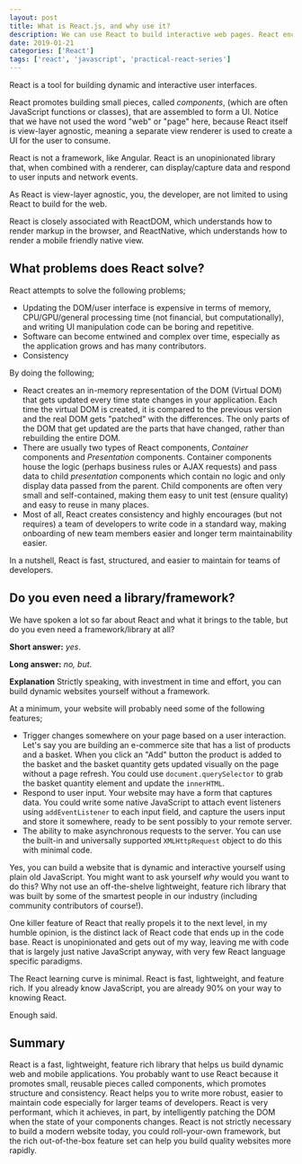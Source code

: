 ```yaml
---
layout: post
title: What is React.js, and why use it?
description: We can use React to build interactive web pages. React encourages building pieces, called components, that are assembled to form a complete page.
date: 2019-01-21
categories: ['React']
tags: ['react', 'javascript', 'practical-react-series']
---
```


React is a tool for building dynamic and interactive user interfaces.

React promotes building small pieces, called _components_, (which are often JavaScript functions or classes), that are assembled to form a UI. Notice that we have not used the word "web" or "page" here, because React itself is view-layer agnostic, meaning a separate view renderer is used to create a UI for the user to consume.

React is not a framework, like Angular. React is an unopinionated library that, when combined with a renderer, can display/capture data and respond to user inputs and network events.

As React is view-layer agnostic, you, the developer, are not limited to using React to build for the web.

React is closely associated with ReactDOM, which understands how to render markup in the browser, and ReactNative, which understands how to render a mobile friendly native view.

## What problems does React solve?

React attempts to solve the following problems;

- Updating the DOM/user interface is expensive in terms of memory, CPU/GPU/general processing time (not financial, but computationally), and writing UI manipulation code can be boring and repetitive.
- Software can become entwined and complex over time, especially as the application grows and has many contributors.
- Consistency

By doing the following;

- React creates an in-memory representation of the DOM (Virtual DOM) that gets updated every time state changes in your application. Each time the virtual DOM is created, it is compared to the previous version and the real DOM gets "patched" with the differences. The only parts of the DOM that get updated are the parts that have changed, rather than rebuilding the entire DOM.
- There are usually two types of React components, _Container_ components and _Presentation_ components. Container components house the logic (perhaps business rules or AJAX requests) and pass data to child _presentation_ components which contain no logic and only display data passed from the parent. Child components are often very small and self-contained, making them easy to unit test (ensure quality) and easy to reuse in many places.
- Most of all, React creates consistency and highly encourages (but not requires) a team of developers to write code in a standard way, making onboarding of new team members easier and longer term maintainability easier.

In a nutshell, React is fast, structured, and easier to maintain for teams of developers.

## Do you even need a library/framework?

We have spoken a lot so far about React and what it brings to the table, but do you even need a framework/library at all?

**Short answer:** _yes_.

**Long answer:** _no, but_.

**Explanation**
Strictly speaking, with investment in time and effort, you can build dynamic websites yourself without a framework.

At a minimum, your website will probably need some of the following features;

- Trigger changes somewhere on your page based on a user interaction. Let's say you are building an e-commerce site that has a list of products and a basket. When you click an "Add" button the product is added to the basket and the basket quantity gets updated visually on the page without a page refresh. You could use `document.querySelector` to grab the basket quantity element and update the `innerHTML`.
- Respond to user input. Your website may have a form that captures data. You could write some native JavaScript to attach event listeners using `addEventListener` to each input field, and capture the users input and store it somewhere, ready to be sent possibly to your remote server.
- The ability to make asynchronous requests to the server. You can use the built-in and universally supported `XMLHttpRequest` object to do this with minimal code.

Yes, you can build a website that is dynamic and interactive yourself using plain old JavaScript. You might want to ask yourself _why_ would you want to do this? Why not use an off-the-shelve lightweight, feature rich library that was built by some of the smartest people in our industry (including community contributors of course!).

One killer feature of React that really propels it to the next level, in my humble opinion, is the distinct lack of React code that ends up in the code base. React is unopinionated and gets out of my way, leaving me with code that is largely just native JavaScript anyway, with very few React language specific paradigms.

The React learning curve is minimal. React is fast, lightweight, and feature rich. If you already know JavaScript, you are already 90% on your way to knowing React.

Enough said.

## Summary

React is a fast, lightweight, feature rich library that helps us build dynamic web and mobile applications. You probably want to use React because it promotes small, reusable pieces called components, which promotes structure and consistency. React helps you to write more robust, easier to maintain code especially for larger teams of developers. React is very performant, which it achieves, in part, by intelligently patching the DOM when the state of your components changes. React is not strictly necessary to build a modern website today, you could roll-your-own framework, but the rich out-of-the-box feature set can help you build quality websites more rapidly.

